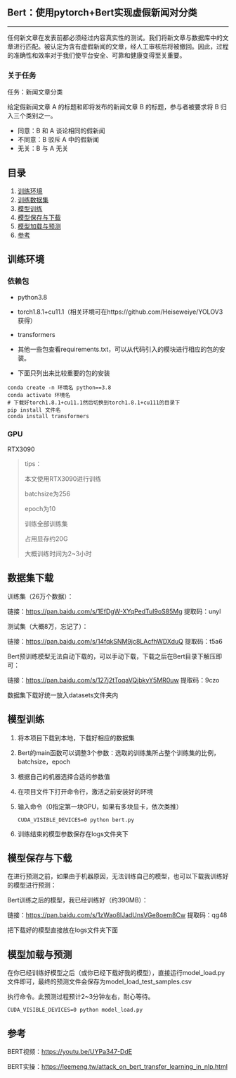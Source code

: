 ## Bert：使用pytorch+Bert实现虚假新闻对分类

---

任何新文章在发表前都必须经过内容真实性的测试。我们将新文章与数据库中的文章进行匹配。被认定为含有虚假新闻的文章，经人工审核后将被撤回。因此，过程的准确性和效率对于我们使平台安全、可靠和健康变得至关重要。

### 关于任务

任务：新闻文章分类

给定假新闻文章 A 的标题和即将发布的新闻文章 B 的标题，参与者被要求将 B 归入三个类别之一。

- 同意：B 和 A 谈论相同的假新闻
- 不同意：B 驳斥 A 中的假新闻
- 无关：B 与 A 无关

## 目录

1. [训练环境](#训练环境)
2. [训练数据集](#训练数据集)
3. [模型训练](#模型训练)
4. [模型保存与下载](#模型保存与下载)
5. [模型加载与预测](#模型加载与预测)
6. [参考](#参考)

## 训练环境

### 依赖包

- python3.8


- torch1.8.1+cu11.1（相关环境可在https://github.com/Heiseweiye/YOLOV3获得）


- transformers
- 其他一些包查看requirements.txt，可以从代码引入的模块进行相应的包的安装。
- 下面只列出来比较重要的包的安装

```shell
conda create -n 环境名 python==3.8
conda activate 环境名
# 下载好torch1.8.1+cu11.1然后切换到torch1.8.1+cu111的目录下
pip install 文件名
conda install transformers
```

### GPU

RTX3090

> tips：
>
> 本文使用RTX3090进行训练
>
> batchsize为256
>
> epoch为10
>
> 训练全部训练集
>
> 占用显存约20G
>
> 大概训练时间为2~3小时

## 数据集下载

训练集（26万个数据）：

链接：https://pan.baidu.com/s/1EfDgW-XYqPedTul9oS85Mg 
提取码：unyl

测试集（大概8万，忘记了）：

链接：https://pan.baidu.com/s/14fqkSNM9jc8LAcfhWDXduQ 
提取码：t5a6

Bert预训练模型无法自动下载的，可以手动下载，下载之后在Bert目录下解压即可：

链接：https://pan.baidu.com/s/127j2tToqaVQjbkyY5MR0uw 
提取码：9czo

数据集下载好统一放入datasets文件夹内

## 模型训练

1. 将本项目下载到本地，下载好相应的数据集

2. Bert的main函数可以调整3个参数：选取的训练集所占整个训练集的比例，batchsize，epoch

3. 根据自己的机器选择合适的参数值

4. 在项目文件下打开命令行，激活之前安装好的环境

5. 输入命令（0指定第一块GPU，如果有多块显卡，依次类推）

   ```shell
   CUDA_VISIBLE_DEVICES=0 python bert.py
   ```

6. 训练结束的模型参数保存在logs文件夹下

## 模型保存与下载

在进行预测之前，如果由于机器原因，无法训练自己的模型，也可以下载我训练好的模型进行预测：

Bert训练之后的模型，我已经训练好（约390MB）：

链接：https://pan.baidu.com/s/1zWao8lJadUnsVGe8oem8Cw 
提取码：qg48

把下载好的模型直接放在logs文件夹下面

## 模型加载与预测

在你已经训练好模型之后（或你已经下载好我的模型），直接运行model_load.py文件即可，最终的预测文件会保存为model_load_test_samples.csv

执行命令。此预测过程预计2~3分钟左右，耐心等待。

```shell
CUDA_VISIBLE_DEVICES=0 python model_load.py
```



## 参考

BERT视频：https://youtu.be/UYPa347-DdE

BERT实操：https://leemeng.tw/attack_on_bert_transfer_learning_in_nlp.html
